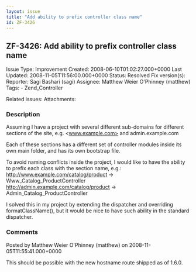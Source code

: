 ```yaml
---
layout: issue
title: "Add ability to prefix controller class name"
id: ZF-3426
---
```


ZF-3426: Add ability to prefix controller class name
----------------------------------------------------

 Issue Type: Improvement Created: 2008-06-10T01:02:27.000+0000 Last Updated: 2008-11-05T11:56:00.000+0000 Status: Resolved Fix version(s): 
 Reporter:  Sagi Bashari (sagi)  Assignee:  Matthew Weier O'Phinney (matthew)  Tags: - Zend\_Controller
 
 Related issues: 
 Attachments: 
### Description

Assuming I have a project with several different sub-domains for different sections of the site, e.g. <www.example.com> and admin.example.com

Each of these sections has a different set of controller modules inside its own main folder, and has its own bootstrap file.

To avoid naming conflicts inside the project, I would like to have the ability to prefix each class with the section name, e.g.: <http://www.example.com/catalog/product> -> Www\_Catalog\_ProductController <http://admin.example.com/catalog/product> -> Admin\_Catalog\_ProductController

I solved this in my project by extending the dispatcher and overriding formatClassName(), but it would be nice to have such ability in the standard dispatcher.

 

 

### Comments

Posted by Matthew Weier O'Phinney (matthew) on 2008-11-05T11:55:41.000+0000

This should be possible with the new hostname route shipped as of 1.6.0.

 

 